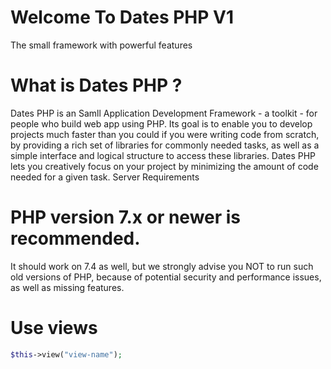 # Welcome To Dates PHP V1

The small framework with powerful features

# What is Dates PHP ?

Dates PHP is an Samll Application Development Framework - a toolkit - for people who build web app using PHP. Its goal is to enable you to develop projects much faster than you could if you were writing code from scratch, by providing a rich set of libraries for commonly needed tasks, as well as a simple interface and logical structure to access these libraries. Dates PHP lets you creatively focus on your project by minimizing the amount of code needed for a given task.
Server Requirements

# PHP version 7.x or newer is recommended.</h2>

It should work on 7.4 as well, but we strongly advise you NOT to run such old versions of PHP, because of potential security and performance issues, as well as missing features.

# Use views

```php
$this->view("view-name");
```
